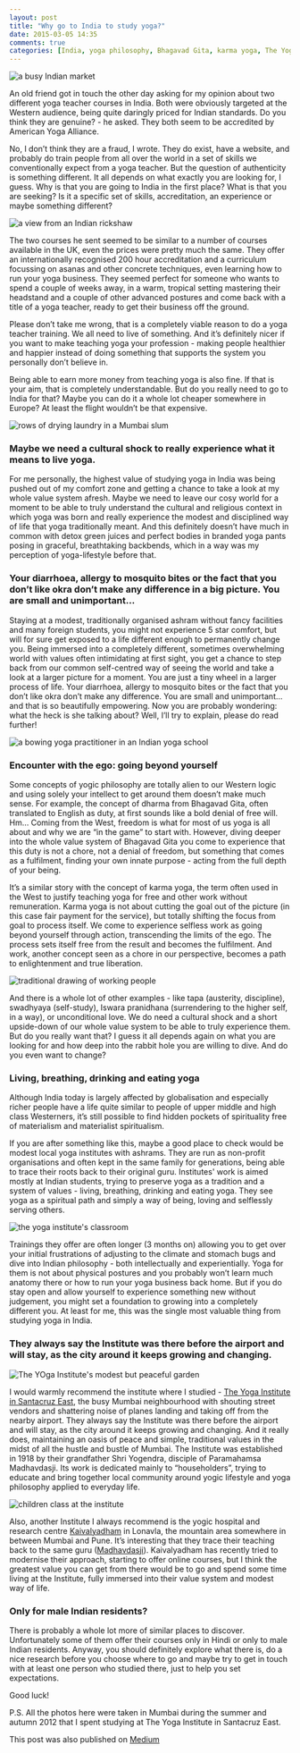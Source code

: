 ```yaml
---
layout: post
title: "Why go to India to study yoga?"
date: 2015-03-05 14:35
comments: true
categories: [India, yoga philosophy, Bhagavad Gita, karma yoga, The Yoga Institute]
---
```


<p class="centeredimage"><img src="/images/santacruz-market.jpg" alt="a busy Indian market"></img></p>

An old friend got in touch the other day asking for my opinion about two different yoga teacher courses in India. Both were obviously targeted at the Western audience, being quite daringly priced for Indian standards. Do you think they are genuine? - he asked. They both seem to be accredited by American Yoga Alliance.

No, I don’t think they are a fraud, I wrote. They do exist, have a website, and probably do train people from all over the world in a set of skills we conventionally expect from a yoga teacher. But the question of authenticity is something different. It all depends on what exactly you are looking for, I guess. Why is that you are going to India in the first place? What is that you are seeking? Is it a specific set of skills, accreditation, an experience or maybe something different?

<p class="centeredimage"><img src="/images/peeking-out.jpg" alt="a view from an Indian rickshaw"></img></p>

The two courses he sent seemed to be similar to a number of courses available in the UK, even the prices were pretty much the same. They offer an internationally recognised 200 hour accreditation and a curriculum focussing on asanas and other concrete techniques, even learning how to run your yoga business. They seemed perfect for someone who wants to spend a couple of weeks away, in a warm, tropical setting mastering their headstand and a couple of other advanced postures and come back with a title of a yoga teacher, ready to get their business off the ground. 

Please don’t take me wrong, that is a completely viable reason to do a yoga teacher training. We all need to live of something. And it’s definitely nicer if you want to make teaching yoga your profession - making people healthier and happier instead of doing something that supports the system you personally don’t believe in. 

Being able to earn more money from teaching yoga is also fine. If that is your aim, that is completely understandable. But do you really need to go to India for that? Maybe you can do it a whole lot cheaper somewhere in Europe? At least the flight wouldn’t be that expensive.

<p class="centeredimage"><img src="/images/laundry.jpg" alt="rows of drying laundry in a Mumbai slum"></img></p>

### Maybe we need a cultural shock to really experience what it means to live yoga.

For me personally, the highest value of studying yoga in India was being pushed out of my comfort zone and getting a chance to take a look at my whole value system afresh. Maybe we need to leave our cosy world for a moment to be able to truly understand the cultural and religious context in which yoga was born and really experience the modest and disciplined way of life that yoga traditionally meant. And this definitely doesn’t have much in common with detox green juices and perfect bodies in branded yoga pants posing in graceful, breathtaking backbends, which in a way was my perception of yoga-lifestyle before that. 

### Your diarrhoea, allergy to mosquito bites or the fact that you don’t like okra don’t make any difference in a big picture. You are small and unimportant…

Staying at a modest, traditionally organised ashram without fancy facilities and many foreign students, you might not experience 5 star comfort, but will for sure get exposed to a life different enough to permanently change you. Being immersed into a completely different, sometimes overwhelming world with values often intimidating at first sight, you get a chance to step back from our common self-centred way of seeing the world and take a look at a larger picture for a moment. You are just a tiny wheel in a larger process of life. Your diarrhoea, allergy to mosquito bites or the fact that you don’t like okra don’t make any difference. You are small and unimportant… and that is so beautifully empowering. Now you are probably wondering: what the heck is she talking about? Well, I’ll try to explain, please do read further!

<p class="centeredimage"><img src="/images/yoga-mudra.jpg" alt="a bowing yoga practitioner in an Indian yoga school"></img></p>

### Encounter with the ego: going beyond yourself 

Some concepts of yogic philosophy are totally alien to our Western logic and using solely your intellect to get around them doesn’t make much sense. For example, the concept of dharma from Bhagavad Gita, often translated to English as duty, at first sounds like a bold denial of free will. Hm… Coming from the West, freedom is what for most of us yoga is all about and why we are “in the game” to start with. However, diving deeper into the whole value system of Bhagavad Gita you come to experience that this duty is not a chore, not a denial of freedom, but something that comes as a fulfilment, finding your own innate purpose - acting from the full depth of your being. 

It’s a similar story with the concept of karma yoga, the term often used in the West to justify teaching yoga for free and other work without remuneration. Karma yoga is not about cutting the goal out of the picture (in this case fair payment for the service), but totally shifting the focus from goal to process itself. We come to experience selfless work as going beyond yourself through action, transcending the limits of the ego. The process sets itself free from the result and becomes the fulfilment. And work, another concept seen as a chore in our perspective, becomes a path to enlightenment and true liberation.

<p class="centeredimage"><img src="/images/work.jpg" alt="traditional drawing of working people"></img></p>

And there is a whole lot of other examples - like tapa (austerity, discipline), swadhyaya (self-study), Iswara pranidhana (surrendering to the higher self, in a way), or unconditional love. We do need a cultural shock and a short upside-down of our whole value system to be able to truly experience them. But do you really want that? I guess it all depends again on what you are looking for and how deep into the rabbit hole you are willing to dive. And do you even want to change?

### Living, breathing, drinking and eating yoga

Although India today is largely affected by globalisation and especially richer people have a life quite similar to people of upper middle and high class Westerners, it’s still possible to find hidden pockets of spirituality free of materialism and materialist spiritualism.

If you are after something like this, maybe a good place to check would be modest local yoga institutes with ashrams. They are run as non-profit organisations and often kept in the same family for generations, being able to trace their roots back to their original guru. Institutes' work is aimed mostly at Indian students, trying to preserve yoga as a tradition and a system of values - living, breathing, drinking and eating yoga. They see yoga as a spiritual path and simply a way of being, loving and selflessly serving others.

<p class="centeredimage"><img src="/images/classroom.jpg" alt="the yoga institute's classroom"></img></p>

Trainings they offer are often longer (3 months on) allowing you to get over your initial frustrations of adjusting to the climate and stomach bugs and dive into Indian philosophy - both intellectually and experientially. Yoga for them is not about physical postures and you probably won’t learn much anatomy there or how to run your yoga business back home. But if you do stay open and allow yourself to experience something new without judgement, you might set a foundation to growing into a completely different you. At least for me, this was the single most valuable thing from studying yoga in India.

### They always say the Institute was there before the airport and will stay, as the city around it keeps growing and changing.

<p class="centeredimage"><img src="/images/the-garden.jpg" alt="The YOga Institute's modest but peaceful garden"></img></p>

I would warmly recommend the institute where I studied - [The Yoga Institute in Santacruz East](http://theyogainstitute.org/), the busy Mumbai neighbourhood with shouting street vendors and shattering noise of planes landing and taking off from the nearby airport. They always say the Institute was there before the airport and will stay, as the city around it keeps growing and changing. And it really does, maintaining an oasis of peace and simple, traditional values in the midst of all the hustle and bustle of Mumbai. The Institute was established in 1918 by their grandfather Shri Yogendra, disciple of Paramahamsa Madhavdasji. Its work is dedicated mainly to “householders”, trying to educate and bring together local community around yogic lifestyle and yoga philosophy applied to everyday life.

<p class="centeredimage"><img src="/images/children-yoga.jpg" alt="children class at the institute"></img></p>

Also, another Institute I always recommend is the yogic hospital and research centre [Kaivalyadham](http://kdham.com/) in Lonavla, the mountain area somewhere in between Mumbai and Pune. It’s interesting that they trace their teaching back to the same guru ([Madhavdasji](http://www.yogadhama.com/ecole-yoga/?The-KAIVALYADHAMA-Centre&lang=en)). Kaivalyadham has recently tried to modernise their approach, starting to offer online courses, but I think the greatest value you can get from there would be to go and spend some time living at the Institute, fully immersed into their value system and modest way of life.

### Only for male Indian residents? 

There is probably a whole lot more of similar places to discover. Unfortunately some of them offer their courses only in Hindi or only to male Indian residents. Anyway, you should definitely explore what there is, do a nice research before you choose where to go and maybe try to get in touch with at least one person who studied there, just to help you set expectations.

Good luck!

P.S. All the photos here were taken in Mumbai during the summer and autumn 2012 that I spent studying at The Yoga Institute in Santacruz East.

This post was also published on [Medium](https://medium.com/@zzuuu/why-go-to-india-to-study-yoga-d88e2ea8c750)